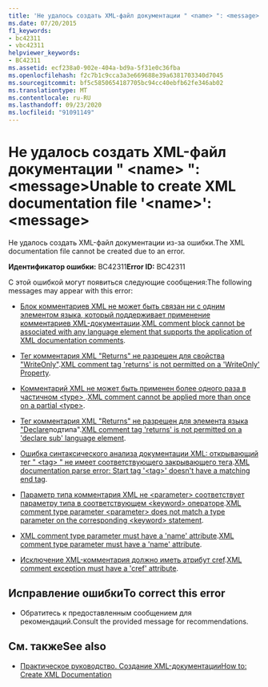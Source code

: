 ```yaml
---
title: 'Не удалось создать XML-файл документации " <name> ": <message>'
ms.date: 07/20/2015
f1_keywords:
- bc42311
- vbc42311
helpviewer_keywords:
- BC42311
ms.assetid: ecf238a0-902e-404a-bd9a-5f31e0c36fba
ms.openlocfilehash: f2c7b1c9cca3a3e669688e39a6381703340d7045
ms.sourcegitcommit: bf5c5850654187705bc94cc40ebfb62fe346ab02
ms.translationtype: MT
ms.contentlocale: ru-RU
ms.lasthandoff: 09/23/2020
ms.locfileid: "91091149"
---
```

# <a name="unable-to-create-xml-documentation-file-name-message"></a><span data-ttu-id="8a3cc-102">Не удалось создать XML-файл документации " \<name> ": \<message></span><span class="sxs-lookup"><span data-stu-id="8a3cc-102">Unable to create XML documentation file '\<name>': \<message></span></span>

<span data-ttu-id="8a3cc-103">Не удалось создать XML-файл документации из-за ошибки.</span><span class="sxs-lookup"><span data-stu-id="8a3cc-103">The XML documentation file cannot be created due to an error.</span></span>  
  
 <span data-ttu-id="8a3cc-104">**Идентификатор ошибки:** BC42311</span><span class="sxs-lookup"><span data-stu-id="8a3cc-104">**Error ID:** BC42311</span></span>  
  
 <span data-ttu-id="8a3cc-105">С этой ошибкой могут появиться следующие сообщения:</span><span class="sxs-lookup"><span data-stu-id="8a3cc-105">The following messages may appear with this error:</span></span>  
  
- <span data-ttu-id="8a3cc-106">[Блок комментариев XML не может быть связан ни с одним элементом языка, который поддерживает применение комментариев XML-документации](bc42312.md).</span><span class="sxs-lookup"><span data-stu-id="8a3cc-106">[XML comment block cannot be associated with any language element that supports the application of XML documentation comments](bc42312.md).</span></span>  
  
- <span data-ttu-id="8a3cc-107">[Тег комментария XML "Returns" не разрешен для свойства "WriteOnly"](bc42313.md).</span><span class="sxs-lookup"><span data-stu-id="8a3cc-107">[XML comment tag 'returns' is not permitted on a 'WriteOnly' Property](bc42313.md).</span></span>  
  
- <span data-ttu-id="8a3cc-108">[Комментарий XML не может быть применен более одного раза в частичном \<type> ](bc42314.md).</span><span class="sxs-lookup"><span data-stu-id="8a3cc-108">[XML comment cannot be applied more than once on a partial \<type>](bc42314.md).</span></span>  
  
- <span data-ttu-id="8a3cc-109">[Тег комментария XML "Returns" не разрешен для элемента языка "Declare](bc42315.md)подтипа".</span><span class="sxs-lookup"><span data-stu-id="8a3cc-109">[XML comment tag 'returns' is not permitted on a 'declare sub' language element](bc42315.md).</span></span>  
  
- <span data-ttu-id="8a3cc-110">[Ошибка синтаксического анализа документации XML: открывающий тег " \<tag> " не имеет соответствующего закрывающего тега](bc42316.md).</span><span class="sxs-lookup"><span data-stu-id="8a3cc-110">[XML documentation parse error: Start tag '\<tag>' doesn't have a matching end tag](bc42316.md).</span></span>  
  
- <span data-ttu-id="8a3cc-111">[Параметр типа комментария XML не \<parameter> соответствует параметру типа в соответствующем \<keyword> операторе](bc42317.md).</span><span class="sxs-lookup"><span data-stu-id="8a3cc-111">[XML comment type parameter \<parameter> does not match a type parameter on the corresponding \<keyword> statement](bc42317.md).</span></span>  
  
- <span data-ttu-id="8a3cc-112">[XML comment type parameter must have a 'name' attribute](bc42318.md).</span><span class="sxs-lookup"><span data-stu-id="8a3cc-112">[XML comment type parameter must have a 'name' attribute](bc42318.md).</span></span>  
  
- <span data-ttu-id="8a3cc-113">[Исключение XML-комментария должно иметь атрибут cref](../language-reference/error-messages/xml-comment-exception-must-have-a-cref-attribute.md).</span><span class="sxs-lookup"><span data-stu-id="8a3cc-113">[XML comment exception must have a 'cref' attribute](../language-reference/error-messages/xml-comment-exception-must-have-a-cref-attribute.md).</span></span>  
  
## <a name="to-correct-this-error"></a><span data-ttu-id="8a3cc-114">Исправление ошибки</span><span class="sxs-lookup"><span data-stu-id="8a3cc-114">To correct this error</span></span>  
  
- <span data-ttu-id="8a3cc-115">Обратитесь к предоставленным сообщением для рекомендаций.</span><span class="sxs-lookup"><span data-stu-id="8a3cc-115">Consult the provided message for recommendations.</span></span>  
  
## <a name="see-also"></a><span data-ttu-id="8a3cc-116">См. также</span><span class="sxs-lookup"><span data-stu-id="8a3cc-116">See also</span></span>

- [<span data-ttu-id="8a3cc-117">Практическое руководство. Создание XML-документации</span><span class="sxs-lookup"><span data-stu-id="8a3cc-117">How to: Create XML Documentation</span></span>](../programming-guide/program-structure/how-to-create-xml-documentation.md)
